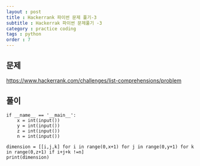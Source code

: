 ```yaml
---
layout : post
title : Hackerrank 파이썬 문제 풀기-3
subtitle : Hackerrak 파이썬 문제풀기 -3
category : practice coding
tags : python
order : 7
---
```


## 문제

https://www.hackerrank.com/challenges/list-comprehensions/problem

## 풀이
~~~
if __name__ == '__main__':
    x = int(input())
    y = int(input())
    z = int(input())
    n = int(input())

dimension = [[i,j,k] for i in range(0,x+1) for j in range(0,y+1) for k in range(0,z+1) if i+j+k !=n]
print(dimension)

~~~

